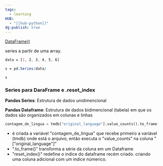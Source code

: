 ```yaml
---
tags:
  - learning
HUB:
  - "[[hub-python]]"
dg-publish: true
---
```



[DataFrame()](https://pandas.pydata.org/docs/reference/api/pandas.DataFrame.html)

series a partir de uma array.
```css
data = [1, 2, 3, 4, 5, 6]

s = pd.Series(data)

s
```


### Series para DaraFrame e .reset_index

**Pandas Series**: Estrutura de dados unidimencional

**Pandas Dataframe**: Estrutura de dados bidimencional (tabela) em que os dados são organizados em colunas e linhas

```python
contagem_de_lingua = tmdb["original_language"].value_counts().to_frame().reset_index()
```
- é criada a variável "contagem_de_lingua" que recebe  primeiro a variável  (tmdb) onde está o arquivo, então executa o "value_counts" na coluna "["original_language"]"
- ".to_frame()" transforma a série da coluna em um Dataframe
- "reset_index()" redefine o indice do dataframe recém criado. criando uma coluna adicional com um índice númerico.



